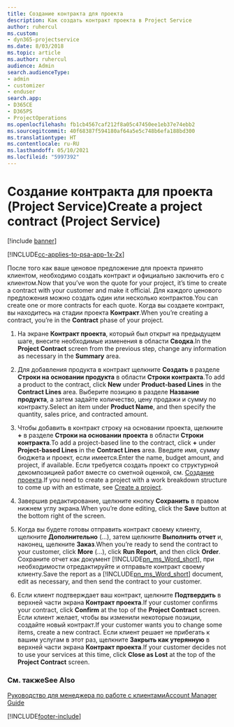 ```yaml
---
title: Создание контракта для проекта
description: Как создать контракт проекта в Project Service
author: ruhercul
ms.custom:
- dyn365-projectservice
ms.date: 8/03/2018
ms.topic: article
ms.author: ruhercul
audience: Admin
search.audienceType:
- admin
- customizer
- enduser
search.app:
- D365CE
- D365PS
- ProjectOperations
ms.openlocfilehash: fb1cb4567caf212f8a05c47450ee1eb37e74ebb2
ms.sourcegitcommit: 40f68387f594180af64a5e5c748b6efa188bd300
ms.translationtype: HT
ms.contentlocale: ru-RU
ms.lasthandoff: 05/10/2021
ms.locfileid: "5997392"
---
```

# <a name="create-a-project-contract-project-service"></a><span data-ttu-id="b190a-103">Создание контракта для проекта (Project Service)</span><span class="sxs-lookup"><span data-stu-id="b190a-103">Create a project contract (Project Service)</span></span>

[!include [banner](../includes/psa-now-project-operations.md)]

[!INCLUDE[cc-applies-to-psa-app-1x-2x](../includes/cc-applies-to-psa-app-1x-2x.md)]

<span data-ttu-id="b190a-104">После того как ваше ценовое предложение для проекта принято клиентом, необходимо создать контракт и официально заключить его с клиентом.</span><span class="sxs-lookup"><span data-stu-id="b190a-104">Now that you’ve won the quote for your project, it’s time to create a contract with your customer and make it official.</span></span> <span data-ttu-id="b190a-105">Для каждого ценового предложения можно создать один или несколько контрактов.</span><span class="sxs-lookup"><span data-stu-id="b190a-105">You can create one or more contracts for each quote.</span></span> <span data-ttu-id="b190a-106">Когда вы создаете контракт, вы находитесь на стадии проекта **Контракт**.</span><span class="sxs-lookup"><span data-stu-id="b190a-106">When you’re creating a contract, you’re in the **Contract** phase of your project.</span></span>  
  
1. <span data-ttu-id="b190a-107">На экране **Контракт проекта**, который был открыт на предыдущем шаге, внесите необходимые изменения в области **Сводка**.</span><span class="sxs-lookup"><span data-stu-id="b190a-107">In the **Project Contract** screen from the previous step, change any information as necessary in the **Summary** area.</span></span>  
  
2. <span data-ttu-id="b190a-108">Для добавления продукта в контракт щелкните **Создать** в разделе **Строки на основании продукта** в области **Строки контракта**.</span><span class="sxs-lookup"><span data-stu-id="b190a-108">To add a product to the contract, click **New** under **Product-based Lines** in the **Contract Lines** area.</span></span> <span data-ttu-id="b190a-109">Выберите позицию в разделе **Название продукта**, а затем задайте количество, цену продажи и сумму по контракту.</span><span class="sxs-lookup"><span data-stu-id="b190a-109">Select an item under **Product Name**, and then specify the quantity, sales price, and contracted amount.</span></span>  
  
3. <span data-ttu-id="b190a-110">Чтобы добавить в контракт строку на основании проекта, щелкните **+** в разделе **Строки на основании проекта** в области **Строки контракта**.</span><span class="sxs-lookup"><span data-stu-id="b190a-110">To add a project-based line to the contract, click **+** under **Project-based Lines** in the **Contract Lines** area.</span></span> <span data-ttu-id="b190a-111">Введите имя, сумму бюджета и проект, если имеется.</span><span class="sxs-lookup"><span data-stu-id="b190a-111">Enter the name, budget amount, and project, if available.</span></span> <span data-ttu-id="b190a-112">Если требуется создать проект со структурной декомпозицией работ вместе со сметной оценкой, см. [Создание проекта](../psa/create-project.md).</span><span class="sxs-lookup"><span data-stu-id="b190a-112">If you need to create a project with a work breakdown structure to come up with an estimate, see [Create a project](../psa/create-project.md).</span></span>  
  
4. <span data-ttu-id="b190a-113">Завершив редактирование, щелкните кнопку **Сохранить** в правом нижнем углу экрана.</span><span class="sxs-lookup"><span data-stu-id="b190a-113">When you’re done editing, click the **Save** button at the bottom right of the screen.</span></span>  
  
5. <span data-ttu-id="b190a-114">Когда вы будете готовы отправить контракт своему клиенту, щелкните **Дополнительно** (…), затем щелкните **Выполнить отчет** и, наконец, щелкните **Заказ**.</span><span class="sxs-lookup"><span data-stu-id="b190a-114">When you’re ready to send the contract to your customer, click **More** (…), click **Run Report**, and then click **Order**.</span></span> <span data-ttu-id="b190a-115">Сохраните отчет как документ [!INCLUDE[pn_ms_Word_short](../includes/pn-ms-word-short.md)], при необходимости отредактируйте и отправьте контракт своему клиенту.</span><span class="sxs-lookup"><span data-stu-id="b190a-115">Save the report as a [!INCLUDE[pn_ms_Word_short](../includes/pn-ms-word-short.md)] document, edit as necessary, and then send the contract to your customer.</span></span>  
  
6. <span data-ttu-id="b190a-116">Если клиент подтверждает ваш контракт, щелкните **Подтвердить** в верхней части экрана **Контракт проекта**.</span><span class="sxs-lookup"><span data-stu-id="b190a-116">If your customer confirms your contract, click **Confirm** at the top of the **Project Contract** screen.</span></span> <span data-ttu-id="b190a-117">Если клиент желает, чтобы вы изменили некоторые позиции, создайте новый контракт.</span><span class="sxs-lookup"><span data-stu-id="b190a-117">If your customer wants you to change some items, create a new contract.</span></span> <span data-ttu-id="b190a-118">Если клиент решает не прибегать к вашим услугам в этот раз, щелкните **Закрыть как утерянную** в верхней части экрана **Контракт проекта**.</span><span class="sxs-lookup"><span data-stu-id="b190a-118">If your customer decides not to use your services at this time, click **Close as Lost** at the top of the **Project Contract** screen.</span></span>  
  
### <a name="see-also"></a><span data-ttu-id="b190a-119">См. также</span><span class="sxs-lookup"><span data-stu-id="b190a-119">See Also</span></span>  
 [<span data-ttu-id="b190a-120">Руководство для менеджера по работе с клиентами</span><span class="sxs-lookup"><span data-stu-id="b190a-120">Account Manager Guide</span></span>](../psa/account-manager-guide.md)


[!INCLUDE[footer-include](../includes/footer-banner.md)]